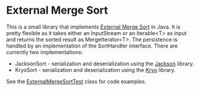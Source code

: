 External Merge Sort
======

This is a small library that implements [External Merge Sort](http://en.wikipedia.org/wiki/External_sorting) in Java. It is pretty flexible as it takes either an InputStream or an Iterable&lt;T&gt; as input and returns the sorted result as MergeIterator&lt;T&gt;. The persistence is handled by an implementation of the SortHandler interface. There are currently two implementations:

* JacksonSort - serialization and deserialization using the [Jackson](http://jackson.codehaus.org/) library.
* KryoSort - serialization and deserialization using the [Kryo](https://code.google.com/p/kryo/) library.

See the [ExternalMergeSortTest](https://github.com/grove/exmeso/blob/master/src/test/java/org/geirove/exmeso/ExternalMergeSortTest.java) class for code examples.

